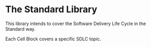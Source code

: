 # The Standard Library

This library intends to cover the Software Delivery Life Cycle in the Standard way.

Each Cell Block covers a specific SDLC topic.
